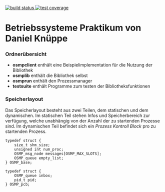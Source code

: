 [![build status](https://git.fh-muenster.de/ospr/g05/badges/master/pipeline.svg)
](https://git.fh-muenster.de/dk426722/libosmp/pipelines)
[![test coverage](https://img.shields.io/badge/test-coverage-f39f37.svg)
](https://img.shields.io/badge/test-coverage-f39f37.svg)

# Betriebssysteme Praktikum von Daniel Knüppe

### Ordnerübersicht 

* **osmpclient** enthält eine Beispielimplementation für die Nutzung der Bibliothek
* **osmplib** enthält die Bibliothek selbst
* **osmprun** enthält den Prozessmanager
* **testsuite** enthält Programme zum testen der Bibliotheksfunktionen


### Speicherlayout

Das Speicherlayout besteht aus zwei Teilen, dem statischen und dem dynamischen.
Im statischen Teil stehen Infos und Speicherbereich zur verfügung, welche unabhängig
von der Anzahl der zu startenden Prozesse sind. Im dynamischen Teil befindet sich
ein *Prozess Kontroll Block* pro zu startenden Prozess.

~~~~
typedef struct {
    size_t shm_size;
    unsigned int num_proc;
    OSMP_msg_node messages[OSMP_MAX_SLOTS];
    OSMP_queue empty_list;
} OSMP_base;

typedef struct {
    OSMP_queue inbox;
    pid_t pid;
} OSMP_pcb;
~~~~

